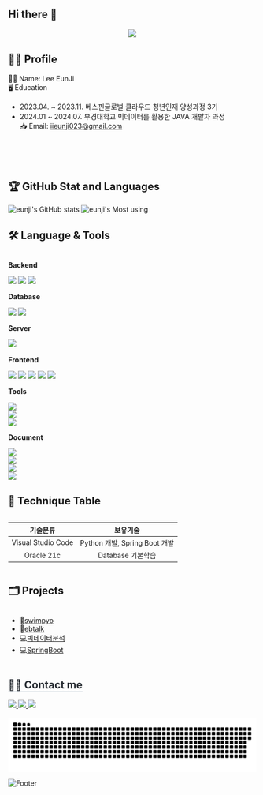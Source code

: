 ## Hi there 👋

<!--
**iieunji023/iieunji023** is a ✨ _special_ ✨ repository because its `README.md` (this file) appears on your GitHub profile.

Here are some ideas to get you started:

- 🔭 I’m currently working on ...
- 🌱 I’m currently learning ...
- 👯 I’m looking to collaborate on ...
- 🤔 I’m looking for help with ...
- 💬 Ask me about ...
- 📫 How to reach me: ...
- 😄 Pronouns: ...
- ⚡ Fun fact: ...
-->

<!-- 
![header](https://capsule-render.vercel.app/api?type=waving&color=6994CDEE&text=&animation=twinkling&height=80)
[![Typing SVG](https://readme-typing-svg.demolab.com?font=Alkatra&weight=500&size=45&duration=3500&pause=3&color=6994CDEE&center=false&vCenter=false&multiline=true&repeat=true&width=1000&height=100&lines=Welcome+to+my+GitHub!👋)](https://git.io/typing-svg)
-->

<p align='center'>
  <a href="https://github.com/iieunji023">
    <img src="https://capsule-render.vercel.app/api?type=venom&color=gradient&fontColor=EFE4B0&height=300&section=header&text=eunji's%20Lecture%20Repository&fontSize=40&animation=twinkling"/>
  </a>
</p>

<!--<p align="center">
🚀 저는 4년차 분석가이며, 항상 우주의 별 먼지와 같은 존재라고 생각합니다. 👩‍🚀
</p>
<br>-->

## 👩‍💻 Profile 
🙆‍♀️ Name: Lee EunJi<br/>
🖥️ Education<br/>
  - 2023.04. ~ 2023.11. 베스핀글로벌 클라우드 청년인재 양성과정 3기<br/>
  - 2024.01 ~ 2024.07. 부경대학교 빅데이터를 활용한 JAVA 개발자 과정<br/>
📥 Email: iieunji023@gmail.com

<br><br><br>

## 🏆 GitHub Stat and Languages
![eunji's GitHub stats](https://github-readme-stats.vercel.app/api?username=iieunji023&show_icons=true&theme=radical)
![eunji's Most using](https://github-readme-stats.vercel.app/api/top-langs/?username=iieunji023&theme=onedark&layout=compact)



## 🛠 Language & Tools
<div style="display:flex; flex-direction:column; align-items:flex-start;">
    <!-- Backend -->
    <p><strong>Backend</strong></p>
    <div>
        <img src="https://img.shields.io/badge/Java-007396?style=for-the-badge&logo=Java&logoColor=white"> 
        <img src="https://img.shields.io/badge/Spring Boot-6DB33F?style=for-the-badge&logo=spring boot&logoColor=white"> 
        <img src="https://img.shields.io/badge/JPA-59666C?style=for-the-badge&logo=Hibernate&logoColor=white">
    </div>
    <!-- Database -->
    <p><strong>Database</strong></p>
    <div>
        <img src="https://img.shields.io/badge/oracle-F80000?style=for-the-badge&logo=oracle&logoColor=white"> 
        <img src="https://img.shields.io/badge/mysql-4479A1?style=for-the-badge&logo=mysql&logoColor=white"> 
    </div>
    <!-- Server -->
    <p><strong>Server</strong></p>
    <div>
        <img src="https://img.shields.io/badge/apache tomcat-F8DC75?style=for-the-badge&logo=apachetomcat&logoColor=black">
    </div>
    <!-- Frontend -->
    <p><strong>Frontend</strong></p>
    <div>
        <img src="https://img.shields.io/badge/Thymeleaf-007396?style=for-the-badge&logo=Thymeleaf&logoColor=white" width="90">
        <img src="https://img.shields.io/badge/html5-E34F26?style=flat-square&logo=html5&logoColor=white"> 
        <img src="https://img.shields.io/badge/css-1572B6?style=flat-square&logo=css3&logoColor=white"> 
        <img src="https://img.shields.io/badge/javascript-F7DF1E?style=flat-square&logo=javascript&logoColor=black"> 
        <img src="https://img.shields.io/badge/bootstrap-7952B3?style=flat-square&logo=bootstrap&logoColor=white">
    </div>
    <!-- Frontend -->
    <p><strong>Tools</strong></p>
<!--     <div>
        <img height="40" src="https://github.com/iieunji023/iieunji023/assets/134913155/8a53bc53-826b-4103-93a6-4ca635171631" title="Visual Studio Code"> 
    </div> -->
<img src="https://img.shields.io/badge/intellijidea-000000?style=for-the-badge&logo=intellijidea&logoColor=white">
<img src="https://img.shields.io/badge/eclipseide-2C2255?style=for-the-badge&logo=eclipseide&logoColor=white">
<img src="https://img.shields.io/badge/postman-FF6C37?style=for-the-badge&logo=postman&logoColor=white">

<p><strong>Document</strong></p>
<img src="https://img.shields.io/badge/figma-F24E1E?style=for-the-badge&logo=figma&logoColor=white">
<img src="https://img.shields.io/badge/jira-0052CC?style=for-the-badge&logo=jira&logoColor=white">
<img src="https://img.shields.io/badge/notion-000000?style=for-the-badge&logo=notion&logoColor=white">
<img src="https://img.shields.io/badge/github-181717?style=for-the-badge&logo=github&logoColor=white">

## 🔑 Technique Table
| 기술분류 | 보유기술 |
| :---: | :---: |
| Visual Studio Code | Python 개발, Spring Boot 개발|
| Oracle 21c | Database 기본학습|


## 🗂️ Projects
- 🏨[swimpyo](https://github.com/iieunji023/swimpyoBackend.git)
- 💬[ebtalk](https://github.com/pknu-java-ebtalk/ebtalk-backend-pjt.git)
- 💻[빅데이터분석](https://github.com/iieunji023/java-bigdata-2024)
- 💻[SpringBoot](https://github.com/iieunji023/basic-springboot-2024)



<div style="text-align: left;">
    <h2 style="border-bottom: 1px solid #d8dee4; color: #282d33;"> 🧑‍💻 Contact me </h2> 
    <div style="text-align: left;"> <a href=https://iieunji023.tistory.com/> <img src="https://img.shields.io/badge/Tistory-000000?style=for-the-badge&logo=Tistory&logoColor=white&link=https://iieunji023.tistory.com/"> </a>
         <a href=https://equable-process-5ca.notion.site/cc9baef5058042cbb9ae89982d421b0a?pvs=4> <img src="https://img.shields.io/badge/Notion-000000?style=for-the-badge&logo=Notion&logoColor=white&link=https://equable-process-5ca.notion.site/cc9baef5058042cbb9ae89982d421b0a?pvs=4"> </a>
         <a href=mailto:iieunji023@gmail.com> <img src="https://img.shields.io/badge/Gmail-EA4335?style=for-the-badge&logo=Gmail&logoColor=white&link=mailto:iieunji023@gmail.com"> </a>
          </div>  <br> 
    <div style="text-align: left;">  </div> 
    </div>

    


<img src="https://github.com/Koeyh/Koeyh/blob/output/github-contribution-grid-snake.svg"/>


![Footer](https://capsule-render.vercel.app/api?type=waving&color=auto&height=200&section=footer)

